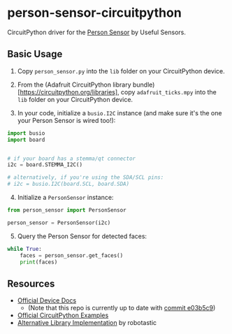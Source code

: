 # person-sensor-circuitpython
CircuitPython driver for the [Person Sensor](https://usefulsensors.com/person-sensor/) by Useful Sensors.

## Basic Usage

1. Copy `person_sensor.py` into the `lib` folder on your CircuitPython device.

2. From the (Adafruit CircuitPython library bundle)[https://circuitpython.org/libraries], 
copy `adafruit_ticks.mpy` into the `lib` folder on your CircuitPython device.

3. In your code, initialize a `busio.I2C` instance (and make sure it's the one your Person Sensor is wired too!):

```python
import busio
import board


# if your board has a stemma/qt connector
i2c = board.STEMMA_I2C()

# alternatively, if you're using the SDA/SCL pins:
# i2c = busio.I2C(board.SCL, board.SDA)
```

4. Initialize a `PersonSensor` instance:

```python
from person_sensor import PersonSensor

person_sensor = PersonSensor(i2c)
```

5. Query the Person Sensor for detected faces:

```python
while True:
    faces = person_sensor.get_faces()
    print(faces)
```

## Resources

* [Official Device Docs](https://github.com/usefulsensors/person_sensor_docs)
    * (Note that this repo is currently up to date with [commit e03b5c9](https://github.com/usefulsensors/person_sensor_docs/tree/e03b5c9ef691d0dcbd03f1d02af68db1d567e919))
* [Official CircuitPython Examples](https://github.com/usefulsensors/person_sensor_circuit_python)
* [Alternative Library Implementation](https://github.com/robotastic/CircuitPython_UsefulSensors_PersonDetector) by robotastic
